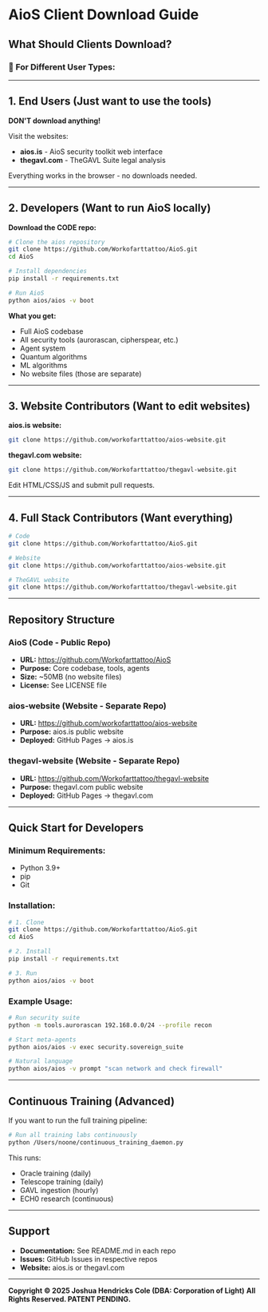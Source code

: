 # AioS Client Download Guide

## What Should Clients Download?

### 🎯 For Different User Types:

---

## 1. **End Users** (Just want to use the tools)

**DON'T download anything!**

Visit the websites:
- **aios.is** - AioS security toolkit web interface
- **thegavl.com** - TheGAVL Suite legal analysis

Everything works in the browser - no downloads needed.

---

## 2. **Developers** (Want to run AioS locally)

**Download the CODE repo:**

```bash
# Clone the aios repository
git clone https://github.com/Workofarttattoo/AioS.git
cd AioS

# Install dependencies
pip install -r requirements.txt

# Run AioS
python aios/aios -v boot
```

**What you get:**
- Full AioS codebase
- All security tools (aurorascan, cipherspear, etc.)
- Agent system
- Quantum algorithms
- ML algorithms
- No website files (those are separate)

---

## 3. **Website Contributors** (Want to edit websites)

**aios.is website:**
```bash
git clone https://github.com/workofarttattoo/aios-website.git
```

**thegavl.com website:**
```bash
git clone https://github.com/Workofarttattoo/thegavl-website.git
```

Edit HTML/CSS/JS and submit pull requests.

---

## 4. **Full Stack Contributors** (Want everything)

```bash
# Code
git clone https://github.com/Workofarttattoo/AioS.git

# Website
git clone https://github.com/workofarttattoo/aios-website.git

# TheGAVL website
git clone https://github.com/Workofarttattoo/thegavl-website.git
```

---

## Repository Structure

### **AioS** (Code - Public Repo)
- **URL:** https://github.com/Workofarttattoo/AioS
- **Purpose:** Core codebase, tools, agents
- **Size:** ~50MB (no website files)
- **License:** See LICENSE file

### **aios-website** (Website - Separate Repo)
- **URL:** https://github.com/workofarttattoo/aios-website
- **Purpose:** aios.is public website
- **Deployed:** GitHub Pages → aios.is

### **thegavl-website** (Website - Separate Repo)
- **URL:** https://github.com/Workofarttattoo/thegavl-website
- **Purpose:** thegavl.com public website
- **Deployed:** GitHub Pages → thegavl.com

---

## Quick Start for Developers

### Minimum Requirements:
- Python 3.9+
- pip
- Git

### Installation:
```bash
# 1. Clone
git clone https://github.com/Workofarttattoo/AioS.git
cd AioS

# 2. Install
pip install -r requirements.txt

# 3. Run
python aios/aios -v boot
```

### Example Usage:
```bash
# Run security suite
python -m tools.aurorascan 192.168.0.0/24 --profile recon

# Start meta-agents
python aios/aios -v exec security.sovereign_suite

# Natural language
python aios/aios -v prompt "scan network and check firewall"
```

---

## Continuous Training (Advanced)

If you want to run the full training pipeline:

```bash
# Run all training labs continuously
python /Users/noone/continuous_training_daemon.py
```

This runs:
- Oracle training (daily)
- Telescope training (daily)
- GAVL ingestion (hourly)
- ECH0 research (continuous)

---

## Support

- **Documentation:** See README.md in each repo
- **Issues:** GitHub Issues in respective repos
- **Website:** aios.is or thegavl.com

---

**Copyright © 2025 Joshua Hendricks Cole (DBA: Corporation of Light)**
**All Rights Reserved. PATENT PENDING.**
